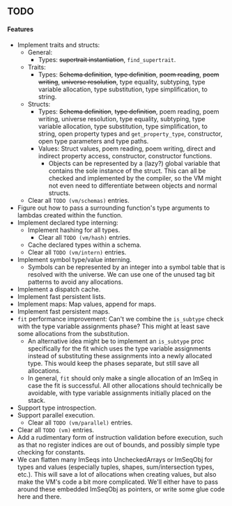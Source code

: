 ## TODO

#### Features

- Implement traits and structs:
  - General:
    - Types: ~~supertrait instantiation~~, `find_supertrait`.
  - Traits: 
    - Types: ~~Schema definition~~, ~~type definition~~, ~~poem reading~~, ~~poem writing~~, ~~universe resolution~~, type equality, subtyping, type variable allocation, type substitution, type simplification, to string.
  - Structs:
    - Types: ~~Schema definition~~, ~~type definition~~, poem reading, poem writing, universe resolution, type equality, subtyping, type variable allocation, type substitution, type simplification, to string, open property types and `get_property_type`, constructor, open type parameters and type paths.
    - Values: Struct values, poem reading, poem writing, direct and indirect property access, constructor, constructor functions.
      - Objects can be represented by a (lazy?) global variable that contains the sole instance of the struct. This can all be checked and implemented by the compiler, so the VM might not even need to differentiate between objects and normal structs.
  - Clear all `TODO (vm/schemas)` entries.
- Figure out how to pass a surrounding function's type arguments to lambdas created within the function.
- Implement declared type interning:
  - Implement hashing for all types.
    - Clear all `TODO (vm/hash)` entries.
  - Cache declared types within a schema.
  - Clear all `TODO (vm/intern)` entries.
- Implement symbol type/value interning.
  - Symbols can be represented by an integer into a symbol table that is resolved with the universe. We can use one of the unused tag bit patterns to avoid any allocations.
- Implement a dispatch cache.
- Implement fast persistent lists.
- Implement maps: Map values, append for maps.
- Implement fast persistent maps.
- `fit` performance improvement: Can't we combine the `is_subtype` check with the type variable assignments phase? This might at least save some allocations from the substitution.
  - An alternative idea might be to implement an `is_subtype` proc specifically for the fit which uses the type variable assignments instead of substituting these assignments into a newly allocated type. This would keep the phases separate, but still save all allocations.
  - In general, `fit` should only make a single allocation of an ImSeq in case the fit is successful. All other allocations should technically be avoidable, with type variable assignments initially placed on the stack.
- Support type introspection.
- Support parallel execution.
  - Clear all `TODO (vm/parallel)` entries.
- Clear all `TODO (vm)` entries.
- Add a rudimentary form of instruction validation before execution, such as that no register indices are out of bounds, and possibly simple type checking for constants.
- We can flatten many ImSeqs into UncheckedArrays or ImSeqObj for types and values (especially tuples, shapes, sum/intersection types, etc.). This will save a lot of allocations when creating values, but also make the VM's code a bit more complicated. We'll either have to pass around these embedded ImSeqObj as pointers, or write some glue code here and there.
